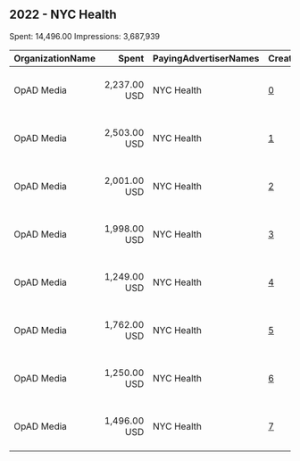 ## 2022 - NYC Health 
Spent: 14,496.00
Impressions: 3,687,939

|OrganizationName|Spent|PayingAdvertiserNames|CreativeUrls|Impressions|Genders|AgeBrackets|CountryCodes|BillingAddresses|CandidateBallotInformation|
|:---|---:|:---|:---|---:|:---|:---|:---|:---|:---|
|OpAD Media|2,237.00 USD|NYC Health|[0](https://www.snap.com/political-ads/asset/f52b6d740d25803a248ad8a8ae67b0921de60e003f12ee4b2f8e9c5c84867b2a?mediaType=jpg)|1,422,360|FEMALE|30-|united states|"275 Madison Avenue, Suite 2200,New York ,10016,US"||
|OpAD Media|2,503.00 USD|NYC Health|[1](https://www.snap.com/political-ads/asset/6e404ab5cb1703d2712a5bd7f85fa47bc489d5c3c8cc64ac3ab0b97738bb9919?mediaType=jpg)|715,083|FEMALE|30-|united states|"275 Madison Avenue, Suite 2200,New York ,10016,US"||
|OpAD Media|2,001.00 USD|NYC Health|[2](https://www.snap.com/political-ads/asset/e866f7b502f93898c59c56b51d3456d200508210088a987f1a281f623251fbac?mediaType=jpg)|685,415|FEMALE|18-44|united states|"275 Madison Avenue, Suite 2200,New York ,10016,US"||
|OpAD Media|1,998.00 USD|NYC Health|[3](https://www.snap.com/political-ads/asset/a2b098910d1060189b64818f881893b11ab9e04eb02619228a115fd85452c9dc?mediaType=jpg)|289,806|FEMALE|18-44|united states|"275 Madison Avenue, Suite 2200,New York ,10016,US"||
|OpAD Media|1,249.00 USD|NYC Health|[4](https://www.snap.com/political-ads/asset/ecdac3192ea8d2d118c5e58d43828ad5030bca6e180b39164e2d90d8c5460542?mediaType=jpg)|210,589|FEMALE|18-44|united states|"275 Madison Avenue, Suite 2200,New York ,10016,US"||
|OpAD Media|1,762.00 USD|NYC Health|[5](https://www.snap.com/political-ads/asset/b3f21bcd9e3e4f9a249ae4bd8dd93805e1a91ec0fdf44469460a7a0eada08c92?mediaType=jpg)|160,984|FEMALE|30-|united states|"275 Madison Avenue, Suite 2200,New York ,10016,US"||
|OpAD Media|1,250.00 USD|NYC Health|[6](https://www.snap.com/political-ads/asset/17fb2e89e52ae1ad93940952a071a016472ef19d67faeb2cf7b2e943fc4e2c68?mediaType=jpg)|103,480|FEMALE|18-44|united states|"275 Madison Avenue, Suite 2200,New York ,10016,US"||
|OpAD Media|1,496.00 USD|NYC Health|[7](https://www.snap.com/political-ads/asset/834b72b38002a34398a15f8dc39c39b11cca816b084cb5b2ba785c54343681e3?mediaType=jpg)|100,222|FEMALE|30-|united states|"275 Madison Avenue, Suite 2200,New York ,10016,US"||
